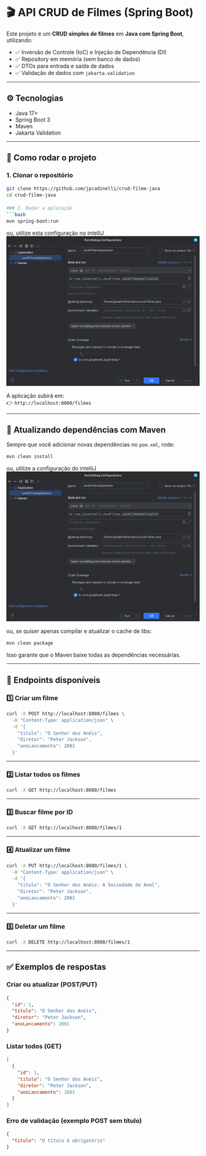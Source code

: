 # 🎬 API CRUD de Filmes (Spring Boot)

Este projeto é um **CRUD simples de filmes** em **Java com Spring Boot**, utilizando:

- ✅ Inversão de Controle (IoC) e Injeção de Dependência (DI)
- ✅ Repository em memória (sem banco de dados)
- ✅ DTOs para entrada e saída de dados
- ✅ Validação de dados com `jakarta.validation`

---

## ⚙️ Tecnologias

- Java 17+
- Spring Boot 3
- Maven
- Jakarta Validation

---

## 🚀 Como rodar o projeto

### 1. Clonar o repositório
```bash
git clone https://github.com/jpcadinelli/crud-filme-java
cd crud-filme-java

### 2. Rodar a aplicação
```bash
mvn spring-boot:run
```

ou, utilize esta configuração no intelliJ
![img.png](src/main/resources/static/img/configuracao-run-project.png)

A aplicação subirá em:  
👉 `http://localhost:8080/filmes`

---

## 🔄 Atualizando dependências com Maven

Sempre que você adicionar novas dependências no `pom.xml`, rode:

```bash
mvn clean install
```

ou, utilize a configuração do intelliJ
![img.png](src/main/resources/static/img/configuracao-run-clean-install-maven.png)

ou, se quiser apenas compilar e atualizar o cache de libs:

```bash
mvn clean package
```

Isso garante que o Maven baixe todas as dependências necessárias.

---

## 📌 Endpoints disponíveis

### 1️⃣ Criar um filme
```bash
curl -X POST http://localhost:8080/filmes \
  -H "Content-Type: application/json" \
  -d '{
    "titulo": "O Senhor dos Anéis",
    "diretor": "Peter Jackson",
    "anoLancamento": 2001
  }'
```

---

### 2️⃣ Listar todos os filmes
```bash
curl -X GET http://localhost:8080/filmes
```

---

### 3️⃣ Buscar filme por ID
```bash
curl -X GET http://localhost:8080/filmes/1
```

---

### 4️⃣ Atualizar um filme
```bash
curl -X PUT http://localhost:8080/filmes/1 \
  -H "Content-Type: application/json" \
  -d '{
    "titulo": "O Senhor dos Anéis: A Sociedade do Anel",
    "diretor": "Peter Jackson",
    "anoLancamento": 2001
  }'
```

---

### 5️⃣ Deletar um filme
```bash
curl -X DELETE http://localhost:8080/filmes/1
```

---

## ✅ Exemplos de respostas

### Criar ou atualizar (POST/PUT)
```json
{
  "id": 1,
  "titulo": "O Senhor dos Anéis",
  "diretor": "Peter Jackson",
  "anoLancamento": 2001
}
```

### Listar todos (GET)
```json
[
  {
    "id": 1,
    "titulo": "O Senhor dos Anéis",
    "diretor": "Peter Jackson",
    "anoLancamento": 2001
  }
]
```

### Erro de validação (exemplo POST sem título)
```json
{
  "titulo": "O título é obrigatório"
}
```
